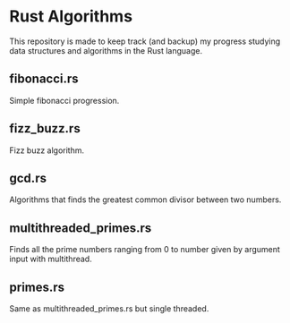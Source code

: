 # Rust Algorithms

This repository is made to keep track (and backup) my progress studying data structures and algorithms in the Rust language.

## fibonacci.rs

Simple fibonacci progression.

## fizz_buzz.rs

Fizz buzz algorithm.

## gcd.rs

Algorithms that finds the greatest common divisor between two numbers.

## multithreaded_primes.rs

Finds all the prime numbers ranging from 0 to number given by argument input with multithread.

## primes.rs

Same as multithreaded_primes.rs but single threaded.
